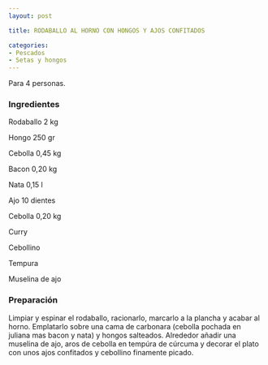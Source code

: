 ```yaml
---
layout: post

title: RODABALLO AL HORNO CON HONGOS Y AJOS CONFITADOS

categories:
- Pescados
- Setas y hongos
---
```

Para 4 personas.

<h3>Ingredientes</h3>
Rodaballo 2 kg

Hongo 250 gr

Cebolla 0,45 kg

Bacon 0,20 kg

Nata 0,15 l

Ajo 10 dientes

Cebolla 0,20 kg

Curry

Cebollino

Tempura

Muselina de ajo

<h3>Preparación</h3>
Limpiar y espinar el rodaballo, racionarlo, marcarlo a la plancha y acabar al horno. Emplatarlo sobre una cama de carbonara (cebolla pochada en juliana mas bacon y nata) y hongos salteados. Alrededor añadir una muselina de ajo, aros de cebolla en tempúra de cúrcuma y decorar el plato con unos ajos confitados y cebollino finamente picado.